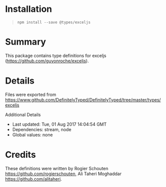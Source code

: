 # Installation
> `npm install --save @types/exceljs`

# Summary
This package contains type definitions for exceljs (https://github.com/guyonroche/exceljs).

# Details
Files were exported from https://www.github.com/DefinitelyTyped/DefinitelyTyped/tree/master/types/exceljs

Additional Details
 * Last updated: Tue, 01 Aug 2017 14:04:54 GMT
 * Dependencies: stream, node
 * Global values: none

# Credits
These definitions were written by Rogier Schouten <https://github.com/rogierschouten>, Ali Taheri Moghaddar <https://github.com/alitaheri>.
